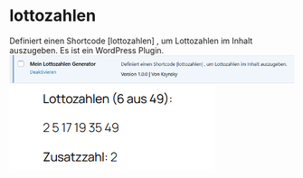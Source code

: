 # lottozahlen
Definiert einen Shortcode [lottozahlen] , um Lottozahlen im Inhalt auszugeben. Es ist ein WordPress Plugin.
![Installiertes Plugin auf einer WordPress Admin Seite](screenshots/plugin0.png)
![Installiertes Plugin auf einer WordPress Admin Seite](screenshots/plugin1.png)
